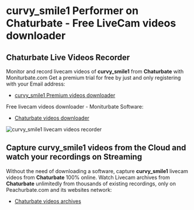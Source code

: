 # curvy_smile1 Performer on Chaturbate - Free LiveCam videos downloader

## Chaturbate Live Videos Recorder

Monitor and record livecam videos of **curvy_smile1** from **Chaturbate** with Moniturbate.com
Get a premium trial for free by just and only registering with your Email address:
* [curvy_smile1 Premium videos downloader](https://moniturbate.com/request-demo-licence-key.html)

Free livecam videos downloader - Moniturbate Software:
* [Chaturbate videos downloader](https://moniturbate.com/moniturbate-download-software.html)

![curvy_smile1 livecam videos recorder](https://peachurnet.com/templates/moniturbate-software.png)


## Capture curvy_smile1 videos from the Cloud and watch your recordings on Streaming

Without the need of downloading a software, capture **curvy_smile1** livecam videos from **Chaturbate** 100% online.
Watch Livecam archives from **Chaturbate** unlimitedly from thousands of existing recordings, only on Peachurbate.com and its websites network:
* [Chaturbate videos archives](https://peachurnet.com/)